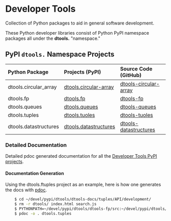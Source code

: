 # Developer Tools

Collection of Python packages to aid in general software development.

These Python developer libraries consist of Python PyPI namespace
packages all under the **dtools.** "namespace."

## PyPI `dtools.` Namespace Projects

| Python Package | Projects (PyPI) | Source Code (GitHub) |
|:-------------- |:--------------- |:-------------------- |
| dtools.circular_array | [dtools.circular-array][11] | [dtools-circular-array][21] |
| dtools.fp | [dtools.fp][12] | [dtools-fp][22] |
| dtools.queues | [dtools.queues][13] | [dtools-queues][23] |
| dtools.tuples | [dtools.tuoles][14] | [dtools-tuoles][24] |
| dtools.datastructures | [dtools.datastructures][15] | [dtools-datastructures][25] |

### Detailed Documentation

Detailed pdoc generated documentation for all the
[Developer Tools PyPI projects](https://grscheller.github.io/dtools-docs/).

#### Documentation Generation

Using the dtools.ftuples project as an example, here is how one generates the
docs with [pdoc](https://pypi.org/project/pdoc/).

```bash
    $ cd ~/devel/pypi/dtools/dtools-docs/tuples/API/development/
    $ rm -r dtools/ index.html search.js
    $ PYTHONPATH=~/devel/pypi/dtools/dtools-fp/src:~/devel/pypi/dtools/dtools-fp/src
    $ pdoc -o . dtools.tuples
```

[11]: https://pypi.org/project/dtools.circular-array/
[12]: https://pypi.org/project/dtools.fp/
[13]: https://pypi.org/project/dtools.queues/
[14]: https://pypi.org/project/dtools.tuples/
[15]: https://pypi.org/project/dtools.datastructures/
[21]: https://github.com/grscheller/dtools-circular-array/
[22]: https://github.com/grscheller/dtools-fp/
[23]: https://github.com/grscheller/dtools-queues/
[24]: https://github.com/grscheller/dtools-tuples/
[25]: https://github.com/grscheller/dtools-datastructures/
